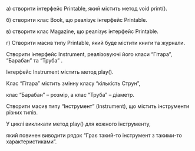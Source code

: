 а) створити інтерфейс Printable, який містить метод void print().

б) створити клас Book, що реалізує інтерфейс Printable.

в) створити клас Magazine, що реалізує інтерфейс Printable.

г) Створити масив типу Printable, який буде містити книги та журнали.

 

Створити інтерфейс Instrument, реалізовуючі його класи “Гітара”, “Барабан”  та “Труба” .

Інтерфейс Instrument  містить метод play().

Клас “Гітара” містить змінну класу “кількість Струн”,

клас “Барабан” – розмір, а клас “Труба” – діаметр.

 

Створити масив типу “Інструмент” (Instrument), що містить інструменти різних типів.

У циклі викликати метод play() для кожного інструменту,

який повинен виводити рядок “Грає такий-то інструмент з такими-то характеристиками”.
